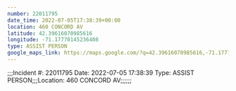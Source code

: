 ```yaml
---
number: 22011795
date_time: 2022-07-05T17:38:39+00:00
location: 460 CONCORD AV
latitude: 42.39616070985616
longitude: -71.17770145236408
type: ASSIST PERSON
google_maps_link: https://maps.google.com/?q=42.39616070985616,-71.17770145236408
---
```


;;;Incident #: 22011795  Date: 2022-07-05 17:38:39   Type: ASSIST PERSON;;;Location: 460 CONCORD AV;;;;;;
